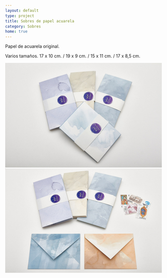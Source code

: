 ```yaml
---
layout: default
type: project
title: Sobres de papel acuarela
category: Sobres
home: true
---
```


Papel de acuarela original.

Varios tamaños. 17 x 10 cm.  / 19 x 9 cm.  / 15 x 11 cm.  / 17 x 8,5 cm. 

![](01.jpg)
![](02.jpg)
